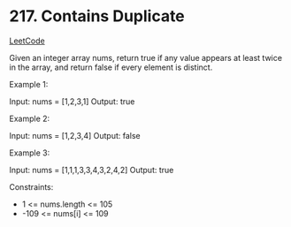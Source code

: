 # 217. Contains Duplicate

[LeetCode](https://leetcode.com/problems/contains-duplicate/)

Given an integer array nums, return true if any value appears at least twice in the array, and return false if every element is distinct.



Example 1:

Input: nums = [1,2,3,1]
Output: true

Example 2:

Input: nums = [1,2,3,4]
Output: false

Example 3:

Input: nums = [1,1,1,3,3,4,3,2,4,2]
Output: true

Constraints:
* 1 <= nums.length <= 105
* -109 <= nums[i] <= 109
